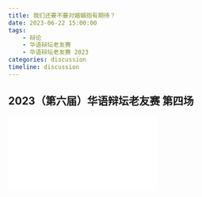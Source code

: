 ```yaml
---
title: 我们还要不要对婚姻抱有期待？
date: 2023-06-22 15:00:00
tags:
    - 辩论
    - 华语辩坛老友赛
    - 华语辩坛老友赛 2023
categories: discussion
timeline: discussion
---
```


## 2023（第六届）华语辩坛老友赛 第四场

<iframe src="//player.bilibili.com/player.html?aid=315087941&bvid=BV1QP411q7nm&cid=1172798014&page=1" scrolling="no" border="0" frameborder="no" framespacing="0" allowfullscreen="true"> </iframe>
